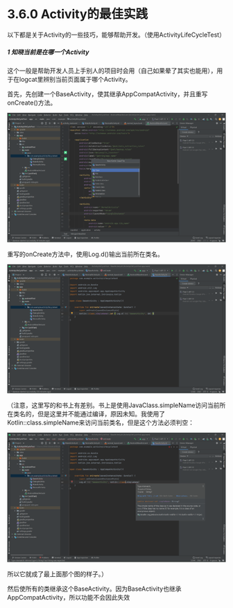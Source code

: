 # 3.6.0 Activity的最佳实践

以下都是关于Activity的一些技巧，能够帮助开发。（使用ActivityLifeCycleTest）

##### 1 知晓当前是在哪一个Activity

这个一般是帮助开发人员上手别人的项目时会用（自己如果晕了其实也能用），用于在logcat里辨别当前页面属于哪个Activity。

首先，先创建一个BaseActivity，使其继承AppCompatActivity，并且重写onCreate()方法。

![1667395553768](image/3.6.0Activity的最佳实践/1667395553768.png)

重写的onCreate方法中，使用Log.d()输出当前所在类名。

![1667396294132](image/3.6.0Activity的最佳实践/1667396294132.png)

（注意，这里写的和书上有差别。书上是使用JavaClass.simpleName访问当前所在类名的，但是这里并不能通过编译，原因未知。我使用了Kotlin::class.simpleName来访问当前类名，但是这个方法必须判空：

![1667396276698](image/3.6.0Activity的最佳实践/1667396276698.png)

所以它就成了最上面那个图的样子。）

然后使所有的类继承这个BaseActivity。因为BaseActivity也继承AppCompatActivity，所以功能不会因此失效
